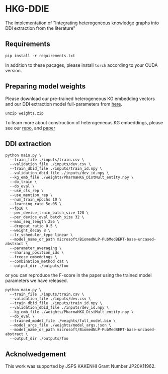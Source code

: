 # HKG-DDIE
The implementation of "Integrating heterogeneous knowledge graphs into DDI extraction from the literature"

## Requirements
```
pip install -r requirements.txt
```
In addition to these pacages, please install ```torch``` according to your CUDA version.

## Preparing model weights
Please download our pre-trained heterogeneous KG embedding vectors and our DDI extraction model full-parameters from [here](https://github.com/tticoin/HKG-DDIE/releases).
```
unzip weights.zip
```

To learn more about construction of heterogeneous KG embeddings, please see our [repo.](https://github.com/tticoin/PharmaHKG-Text) and [paper](https://www.frontiersin.org/articles/10.3389/frma.2021.670206/full)

## DDI extraction
```
python main.py \
  --train_file ./inputs/train.csv \
  --validation_file ./inputs/dev.csv \
  --train_dbid_file ./inputs/train_id.npy \
  --validation_dbid_file ./inputs/dev_id.npy \
  --kg_emb_file ./weights/PharmaHKG_DistMult_entity.npy \
  --do_train \
  --do_eval \
  --use_cls_rep \
  --use_mention_rep \
  --num_train_epochs 10 \
  --learning_rate 5e-05 \
  --fp16 \
  --per_device_train_batch_size 128 \
  --per_device_eval_batch_size 32 \
  --max_seq_length 256 \
  --dropout_ratio 0.5 \
  --weight_decay 8 \
  --lr_scheduler_type linear \
  --model_name_or_path microsoft/BiomedNLP-PubMedBERT-base-uncased-abstract \
  --parameter_averaging \
  --sharing_position_ids \
  --freeze_embeddings \
  --combination_method cat \
  --output_dir ./outputs/foo
```
or you can reproduce the F-score in the paper using the trained model parameters we have released.
```
python main.py \
  --train_file ./inputs/train.csv \
  --validation_file ./inputs/dev.csv \
  --train_dbid_file ./inputs/train_id.npy \
  --validation_dbid_file ./inputs/dev_id.npy \
  --kg_emb_file ./weights/PharmaHKG_DistMult_entity.npy \
  --do_eval \
  --trained_model_file ./weights/full_model.bin \
  --model_args_file ./weights/model_args.json \
  --model_name_or_path microsoft/BiomedNLP-PubMedBERT-base-uncased-abstract \
  --output_dir ./outputs/foo
```

## Acknolwedgement
This work was supported by JSPS KAKENHI Grant Number JP20K11962.
